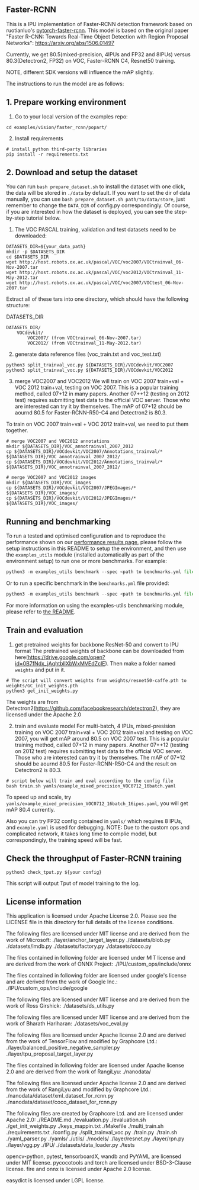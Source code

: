 ## Faster-RCNN
This is a IPU implementation of Faster-RCNN detection framework based on ruotianluo's [pytorch-faster-rcnn](https://github.com/ruotianluo/pytorch-faster-rcnn). This model is based on the original paper "Faster R-CNN: Towards Real-Time Object Detection with Region Proposal Networks": https://arxiv.org/abs/1506.01497

Currently, we get 80.5(mixed-precision, 4IPUs and FP32 and 8IPUs) versus 80.3(Detectron2, FP32) on VOC, Faster-RCNN C4, Resnet50 training.

NOTE, different SDK versions will influence the mAP slightly.

The instructions to run the model are as follows:

## 1. Prepare working environment

1. Go to your local version of the examples repo:
```
cd examples/vision/faster_rcnn/popart/
```

2. Install requirements
```
# install python third-party libraries
pip install -r requirements.txt
```

## 2. Download and setup the dataset

You can run `bash prepare_dataset.sh` to install the dataset with one click, the data will be stored in `./data` by default.
If you want to set the dir of data manually, you can use `bash prepare_dataset.sh path/to/data/store`, just remember to change the `DATA_DIR` of config.py correspondingly.
Of course, if you are interested in how the dataset is deployed, you can see the step-by-step tutorial below.

1. The VOC PASCAL training, validation and test datasets need to be downloaded:
```
DATASETS_DIR=${your_data_path}
mkdir -p $DATASETS_DIR
cd $DATASETS_DIR
wget http://host.robots.ox.ac.uk/pascal/VOC/voc2007/VOCtrainval_06-Nov-2007.tar
wget http://host.robots.ox.ac.uk/pascal/VOC/voc2012/VOCtrainval_11-May-2012.tar
wget http://host.robots.ox.ac.uk/pascal/VOC/voc2007/VOCtest_06-Nov-2007.tar
```
Extract all of these tars into one directory, which should have the following structure:

DATASETS_DIR
```
DATASETS_DIR/
    VOCdevkit/
        VOC2007/ (from VOCtrainval_06-Nov-2007.tar)
        VOC2012/ (from VOCtrainval_11-May-2012.tar)
```

2. generate data reference files (voc_train.txt and voc_test.txt)
```
python3 split_trainval_voc.py ${DATASETS_DIR}/VOCdevkit/VOC2007
python3 split_trainval_voc.py ${DATASETS_DIR}/VOCdevkit/VOC2012
```

3. merge VOC2007 and VOC2012
We will train on VOC 2007 train+val + VOC 2012 train+val, testing on VOC 2007. This is a popular training method, called 07+12 in many papers. Another 07++12 (testing on 2012 test) requires submitting test data to the official VOC server. Those who are interested can try it by themselves. The mAP of 07+12 should be aournd 80.5 for Faster-RCNN-R50-C4 and Detectron2 is 80.3. 

To train on VOC 2007 train+val + VOC 2012 train+val, we need to put them together.
```
# merge VOC2007 and VOC2012 annotations
mkdir ${DATASETS_DIR}/VOC_annotrainval_2007_2012
cp ${DATASETS_DIR}/VOCdevkit/VOC2007/Annotations_trainval/* ${DATASETS_DIR}/VOC_annotrainval_2007_2012/
cp ${DATASETS_DIR}/VOCdevkit/VOC2012/Annotations_trainval/* ${DATASETS_DIR}/VOC_annotrainval_2007_2012/

# merge VOC2007 and VOC2012 images
mkdir ${DATASETS_DIR}/VOC_images
cp ${DATASETS_DIR}/VOCdevkit/VOC2007/JPEGImages/* ${DATASETS_DIR}/VOC_images/
cp ${DATASETS_DIR}/VOCdevkit/VOC2012/JPEGImages/* ${DATASETS_DIR}/VOC_images/
```

## Running and benchmarking

To run a tested and optimised configuration and to reproduce the performance shown on our [performance results page](https://www.graphcore.ai/performance-results), please follow the setup instructions in this README to setup the environment, and then use the `examples_utils` module (installed automatically as part of the environment setup) to run one or more benchmarks. For example:

```python
python3 -m examples_utils benchmark --spec <path to benchmarks.yml file>
```

Or to run a specific benchmark in the `benchmarks.yml` file provided:

```python
python3 -m examples_utils benchmark --spec <path to benchmarks.yml file> --benchmark <name of benchmark>
```

For more information on using the examples-utils benchmarking module, please refer to [the README](https://github.com/graphcore/examples-utils/blob/master/examples_utils/benchmarks/README.md).

## Train and evaluation

1. get pretrained weights for backbone ResNet-50 and convert to IPU format
The pretrained weights of backbone can be downloaded from here(https://drive.google.com/open?id=0B7fNdx_jAqhtbllXbWxMVEdZclE).
Then make a folder named `weights` and put in it.

```
# The script will convert weights from weights/resnet50-caffe.pth to weights/GC_init_weights.pth 
python3 get_init_weights.py 
```
The weights are from Detectron2(https://github.com/facebookresearch/detectron2), they are licensed under the Apache 2.0

2. train and evaluate model
For multi-batch, 4 IPUs, mixed-presision training on VOC 2007 train+val + VOC 2012 train+val and testing on VOC 2007, you will get mAP around 80.5 on VOC 2007 test. 
This is a popular training method, called 07+12 in many papers. Another 07++12 (testing on 2012 test) requires submitting test data to the official VOC server. Those who are interested can try it by themselves. The mAP of 07+12 should be aournd 80.5 for Faster-RCNN-R50-C4 and the result on Detectron2 is 80.3. 

```
# script below will train and eval according to the config file
bash train.sh yamls/example_mixed_precision_VOC0712_16batch.yaml
```

To speed up and scale, try `yamls/example_mixed_precision_VOC0712_16batch_16ipus.yaml`, you will get mAP 80.4 currently.

Also you can try FP32 config contained in `yamls/` which requires 8 IPUs, and `example.yaml` is used for debugging.
NOTE: Due to the custom ops and complicated network, it takes long time to complie model, but correspondingly, the training speed will be fast.

## Check the throughput of Faster-RCNN training
```
python3 check_tput.py ${your config}
```
This script will output Tput of model training to the log.

## License information
This application is licensed under Apache License 2.0.
Please see the LICENSE file in this directory for full details of the license conditions.

The following files are licensed under MIT license and are derived from the work of Microsoft: 
./layer/anchor_target_layer.py 
./datasets/blob.py 
./datasets/imdb.py 
./datasets/factory.py 
./datasets/coco.py 

The files contained in following folder are licensed under MIT license and are derived from the work of ONNX Project: 
./IPU/custom_ops/include/onnx

The files contained in following folder are licensed under google's license and are derived from the work of Google Inc.: 
./IPU/custom_ops/include/google

The following files are licensed under MIT license and are derived from the work of Ross Girshick: 
./datasets/ds_utils.py 

The following files are licensed under MIT license and are derived from the work of Bharath Hariharan: 
./datasets/voc_eval.py

The following files are licensed under Apache license 2.0 and are derived from the work of TensorFlow and modified by Graphcore Ltd.: 
./layer/balanced_positive_negative_sampler.py 
./layer/tpu_proposal_target_layer.py 

The files contained in following folder are licensed under Apache license 2.0 and are derived from the work of RangiLyu: 
./nanodata/

The following files are licensed under Apache license 2.0 and are derived from the work of RangiLyu and modified by Graphcore Ltd.: 
./nanodata/dataset/xml_dataset_for_rcnn.py 
./nanodata/dataset/coco_dataset_for_rcnn.py

The following files are created by Graphcore Ltd. and are licensed under Apache 2.0:
./README.md 
./evaluation.py 
./evaluation.sh 
./get_init_weights.py 
./keys_mappin.txt 
./Makefile 
./multi_train.sh 
./requirements.txt 
./config.py 
./split_trainval_voc.py 
./train.py 
./train.sh 
./yaml_parser.py 
./yamls/ 
./utils/ 
./models/ 
./layer/resnet.py 
./layer/rpn.py 
./layer/vgg.py 
./IPU/ 
./datasets/data_loader.py 
./tests

opencv-python, pytest, tensorboardX, wandb and PyYAML are licensed under MIT license.
pycocotools and torch are licensed under BSD-3-Clause license.
fire and onnx is licensed under Apache 2.0 license.

easydict is licensed under LGPL license.
